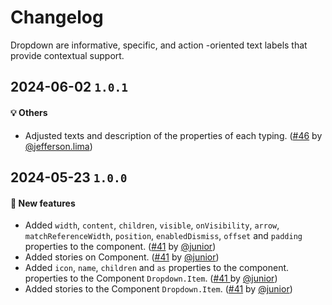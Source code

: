 # Changelog

Dropdown are informative, specific, and action -oriented text labels that provide contextual support.

## 2024-06-02 `1.0.1`

#### 💡 Others

- Adjusted texts and description of the properties of each typing. ([#46](https://git.rarolabs.com.br/frontend/rarui/-/merge_requests/46) by [@jefferson.lima](https://git.rarolabs.com.br/jefferson.lima))

## 2024-05-23 `1.0.0`

#### 🎉 New features

- Added `width`, `content`, `children`, `visible`, `onVisibility`, `arrow`, `matchReferenceWidth`, `position`, `enabledDismiss`, `offset` and `padding` properties to the component. ([#41](https://git.rarolabs.com.br/frontend/rarui/-/merge_requests/41) by [@junior](https://git.rarolabs.com.br/junior))
- Added stories on Component. ([#41](https://git.rarolabs.com.br/frontend/rarui/-/merge_requests/41) by [@junior](https://git.rarolabs.com.br/junior))
- Added `icon`, `name`, `children` and `as` properties to the component. properties to the Component `Dropdown.Item`. ([#41 ](https://git.rarolabs.com.br/frontend/rarui/-/merge_requests/41) by [@junior](https://git.rarolabs.com.br/junior))
- Added stories to the Component `Dropdown.Item`. ([#41](https://git.rarolabs.com.br/frontend/rarui/-/merge_requests/41) by [@junior](https://git.rarolabs.com.br/junior))

<!-- #### 🛠 Breaking changes -->

<!-- #### 📚 3rd party library updates -->

<!-- #### 🎉 New features -->

<!-- #### 🐛 Bug fixes -->

<!-- #### 💡 Others -->
